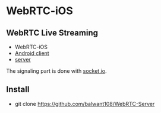 # WebRTC-iOS

## WebRTC Live Streaming

- WebRTC-iOS
- [Android client](https://github.com/balwant108/WebRTC-Android)
- [server](https://github.com/balwant108/WebRTC-Server)

The signaling part is done with [socket.io](socket.io).

## Install

* git clone https://github.com/balwant108/WebRTC-Server

